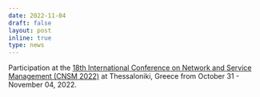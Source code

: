 ```yaml
---
date: 2022-11-04
draft: false
layout: post
inline: true
type: news
---
```


Participation at the [18th International Conference on Network and Service Management (CNSM 2022)](http://www.cnsm-conf.org/2022/) at Thessaloniki, Greece from October 31 - November 04, 2022.